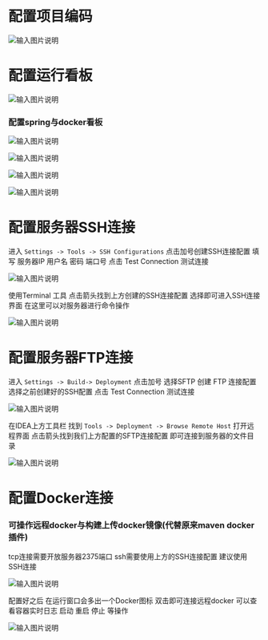 # 配置项目编码
![输入图片说明](https://foruda.gitee.com/images/1662107706295343419/e27065a9_1766278.png "屏幕截图")

# 配置运行看板
![输入图片说明](https://foruda.gitee.com/images/1662108673306567278/8af97b47_1766278.png "屏幕截图")
### 配置spring与docker看板
![输入图片说明](https://foruda.gitee.com/images/1662111392476935892/6b6760fb_1766278.png "屏幕截图")

![输入图片说明](https://foruda.gitee.com/images/1662108865191892425/3c045999_1766278.png "屏幕截图")

![输入图片说明](https://foruda.gitee.com/images/1662108877322329668/ddb6d93d_1766278.png "屏幕截图")

![输入图片说明](https://foruda.gitee.com/images/1662108894122798039/6a53a38c_1766278.png "屏幕截图")

# 配置服务器SSH连接
进入 `Settings -> Tools -> SSH Configurations` 点击加号创建SSH连接配置
填写 服务器IP 用户名 密码 端口号 点击 Test Connection 测试连接

![输入图片说明](https://foruda.gitee.com/images/1662107776533098115/bd78467b_1766278.png "屏幕截图")

使用Terminal 工具 点击箭头找到上方创建的SSH连接配置
选择即可进入SSH连接界面 在这里可以对服务器进行命令操作

![输入图片说明](https://foruda.gitee.com/images/1662108010120640495/c70f9f9a_1766278.png "屏幕截图")

# 配置服务器FTP连接
进入 `Settings -> Build-> Deployment` 点击加号 选择SFTP 创建 FTP 连接配置
选择之前创建好的SSH配置 点击 Test Connection 测试连接

![输入图片说明](https://foruda.gitee.com/images/1662107899553257979/e2eeb7fd_1766278.png "屏幕截图")

在IDEA上方工具栏 找到 `Tools -> Deployment -> Browse Remote Host` 打开远程界面
点击箭头找到我们上方配置的SFTP连接配置 即可连接到服务器的文件目录

![输入图片说明](https://foruda.gitee.com/images/1662107974682787233/b8a601fd_1766278.png "屏幕截图")

# 配置Docker连接
### 可操作远程docker与构建上传docker镜像(代替原来maven docker插件)
tcp连接需要开放服务器2375端口
ssh需要使用上方的SSH连接配置
建议使用SSH连接

![输入图片说明](https://foruda.gitee.com/images/1662108188005932060/75872bf8_1766278.png "屏幕截图")

配置好之后 在运行窗口会多出一个Docker图标 双击即可连接远程docker
可以查看容器实时日志 启动 重启 停止 等操作

![输入图片说明](https://foruda.gitee.com/images/1662108250902891875/b82d022b_1766278.png "屏幕截图")